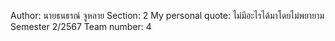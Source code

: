 Author: นายธนธรณ์ จูหลาย
Section: 2
My personal quote: ไม่มีอะไรได้มาโดยไม่พยายาม
Semester 2/2567
Team number: 4